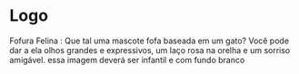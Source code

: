 # Logo
Fofura Felina : Que tal uma mascote fofa baseada em um gato? Você pode dar a ela olhos grandes e expressivos, um laço rosa na orelha e um sorriso amigável.  essa imagem deverá ser infantil e com fundo branco
